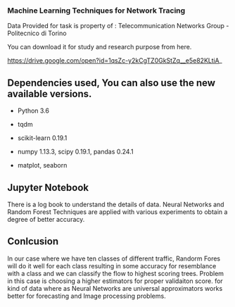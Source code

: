 ### Machine Learning Techniques for Network Tracing
Data Provided for task is property of : Telecommunication Networks Group - Politecnico di Torino

You can download it for study and research purpose from here. 

https://drive.google.com/open?id=1qsZc-y2kCgTZ0GkStZq__e5e82KLtiA_

## Dependencies used, You can also use the new available versions.

* Python 3.6

* tqdm
* scikit-learn 0.19.1
* numpy 1.13.3, scipy 0.19.1, pandas 0.24.1
* matplot, seaborn


## Jupyter Notebook

There is a log book to understand the details of data. Neural Networks and Random Forest Techniques are applied with various experiments to obtain a degree of better accuracy.


## Conlcusion

In our case where we have ten classes of different traffic, Randorm Fores will do it well for each class resulting in some accuracy for resemblance with a class and we can classify the flow to highest scoring trees. Problem in this case is choosing a higher estimators for proper validaiton score. for kind of data where as Neural Networks are universal approximators works better for forecasting and Image processing problems.
